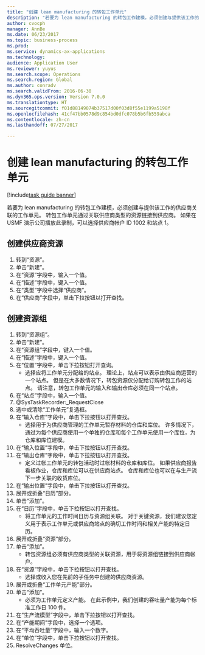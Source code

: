 ```yaml
--- 
title: "创建 lean manufacturing 的转包工作单元"
description: "若要为 lean manufacturing 的转包工作建模，必须创建与提供该工作的供应商关联的工作单元。"
author: cvocph
manager: AnnBe
ms.date: 06/23/2017
ms.topic: business-process
ms.prod: 
ms.service: dynamics-ax-applications
ms.technology: 
audience: Application User
ms.reviewer: yuyus
ms.search.scope: Operations
ms.search.region: Global
ms.author: conradv
ms.search.validFrom: 2016-06-30
ms.dyn365.ops.version: Version 7.0.0
ms.translationtype: HT
ms.sourcegitcommit: f01d88149074b37517d00f03d8f55e1199a5198f
ms.openlocfilehash: 41cf47bb0578d9c854bd0dfc078b5b6fb559abca
ms.contentlocale: zh-cn
ms.lasthandoff: 07/27/2017

---
```

# <a name="create-a-subcontracted-work-cell-for-lean-manufacturing"></a>创建 lean manufacturing 的转包工作单元

[!include[task guide banner](../../includes/task-guide-banner.md)]

若要为 lean manufacturing 的转包工作建模，必须创建与提供该工作的供应商关联的工作单元。 转包工作单元通过关联供应商类型的资源链接到供应商。 如果在 USMF 演示公司播放此录制，可以选择供应商帐户 ID 1002 和站点 1。


## <a name="create-a-vendor-resource"></a>创建供应商资源
1. 转到“资源”。
2. 单击“新建”。
3. 在“资源”字段中，输入一个值。
4. 在“描述”字段中，键入一个值。
5. 在“类型”字段中选择“供应商”。
6. 在“供应商”字段中，单击下拉按钮以打开查找。

## <a name="create-the-resource-group"></a>创建资源组
1. 转到“资源组”。
2. 单击“新建”。
3. 在“资源组”字段中，键入一个值。
4. 在“描述”字段中，键入一个值。
5. 在“位置”字段中，单击下拉按钮打开查询。
    * 选择应将工作单元分配给的站点。 理论上，站点可以表示由供应商运营的一个站点。 但是在大多数情况下，转包资源仅分配给订购转包工作的站点。 请注意，转包工作单元的输入和输出仓库必须在同一个站点。  
6. 在“站点”字段中，输入一个值。
7. @SysTaskRecorder:_RequestClose
8. 选中或清除“工作单元”复选框。
9. 在“输入仓库”字段中，单击下拉按钮以打开查找。
    * 选择用于为供应商管理的工作单元暂存材料的仓库和库位。 许多情况下，通过为每个供应商使用一个单独的仓库和每个工作单元使用一个库位，为仓库和库位建模。  
10. 在“输入位置”字段中，单击下拉按钮以打开查找。
11. 在“输出仓库”字段中，单击下拉按钮以打开查找。
    * 定义过帐工作单元的转包活动时过帐材料的仓库和库位。 如果供应商报告看板作业，仓库和库位可以在供应商站点。 仓库和库位也可以在与生产流下一步关联的收货库位。  
12. 在“输出位置”字段中，单击下拉按钮以打开查找。
13. 展开或折叠“日历”部分。
14. 单击“添加”。
15. 在“日历”字段中，单击下拉按钮以打开查找。
    * 将工作单元的工作时间日历与资源组关联。 对于关键资源，我们建议您定义用于表示工作单元或供应商站点的确切工作时间和相关产能的特定日历。  
16. 展开或折叠“资源”部分。
17. 单击“添加”。
    * 转包资源组必须有供应商类型的关联资源，用于将资源组链接到供应商帐户。  
18. 在“资源”字段中，单击下拉按钮以打开查找。
    * 选择或收入您在先前的子任务中创建的供应商资源。  
19. 展开或折叠“工作单元产能”部分。
20. 单击“添加”。
    * 必须为工作单元定义产能。 在此示例中，我们创建的吞吐量产能为每个标准工作日 100 件。  
21. 在“生产流模型”字段中，单击下拉按钮以打开查找。
22. 在“产能期间”字段中，选择一个选项。
23. 在“平均吞吐量”字段中，输入一个数字。
24. 在“单位”字段中，单击下拉按钮以打开查找。
25. ResolveChanges 单位。


